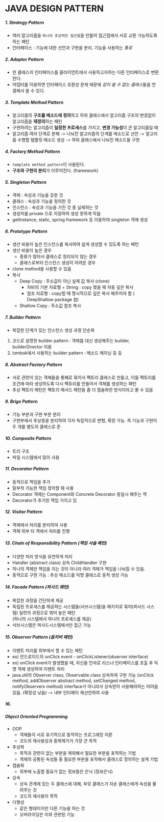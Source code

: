 # JAVA DESIGN PATTERN

##### 1. Strategy Pattern
- 여러 알고리즘을 `하나의 추상적인 접근점`을 만들어 접근점에서 서로 교환 가능하도록 하는 패턴
- 인터페이스 : 기능에 대한 선언과 구현을 분리. 기능을 사용하는 _통로_

##### 2. Adapter Pattern
- 한 클래스의 인터페이스를 클라이언트에서 사용하고자하는 다른 인터페이스로 변환한다.
- 어댑터를 이용하면 인터페이스 호환성 문제 때문에 *같이 쓸 수 없는 클래스*들을 연결해서 쓸 수 있다.
    
##### 3. Template Method Pattern 
- 알고리즘의 **구조를 메소드에 정의**하고 하위 클래스에서 알고리즘 구조의 변경없이 알고리즘을 **재정의**하는 패턴
- 구현하려는 알고리즘이 **일정한 프로세스**를 가지고, **변경 가능성**이 큰 알고리즘일 때
- 알고리즘 여러 단계로 분해 -> 나눠진 알고리즘의 단계를 메소드로 선언 -> 알고리즘 수행할 템플릿 메소드 생성 -> 하위 클래스에서 나눠진 메소드들 구현

##### 4. Factory Method Pattern
- `template method pattern`이 사용된다.
- **구조와 구현의 분리**가 이루어진다. (framework)

##### 5.  Singleton Pattern
- 객체 : 속성과 기능을 갖춘 것
- 클래스 : 속성과 기능을 정의한 것 
- 인스턴스 : 속성과 기능을 가진 것 중 실제하는 것 
- 생성자를 private 으로 지정하여 생성 못하게 막음
- getInstance, static, spring framework 등 이용하여 singleton 객체 생성 

##### 6. Prototype Pattern 
- 생산 비용이 높은 인스턴스를 복사하여 쉽게 생성할 수 있도록 하는 패턴 
- 생산 비용이 높은 경우 
    - 종류가 많아서 클래스로 정리되지 않는 경우
    - 클래스로부터 인스턴스 생성이 어려운 경우 
- clone method을 사용할 수 있음
- 복사
    - Deep Copy : 주소값이 아닌 실제 값 복사 (clone) 
        - 자바의 기본 자료형 + String : copy 했을 때 자동 깊은 복사 
        - 참조 자료형 : copy할 때 명시적으로 깊은 복사 해주어야 함 ( DeepShallow package 참) 
    - Shallow Copy : 주소값 참조 복사 
    
##### 7. Builder Pattern 
- 복잡한 단계가 있는 인스턴스 생성 과정 단순화 
1. 코드로 설명한 builder pattern : 객체를 대신 생성해주는 builder, builderDirector  이용
2. lombok에서 사용하는 builder pattern : 메소드 체이닝 등 
등

##### 8. Abstract Factory Pattern 
- 서로 관련이 있는 객체들을 통째로 묶어서 팩토리 클래스로 만들고, 이들 팩토리를 조건에 따라 생성하도록 다시 팩토리를 만들어서 객체를 생성하는 패턴
- 추상 팩토리 패턴은 팩토리 메서드 패턴을 좀 더 캡슐화한 방식이라고 볼 수 있음

##### 9. Brige Pattern
- 기능 부분과 구현 부분 분리 
- 구현부에서 추상층을 분리하여 각자 독립적으로 변형, 확장 가능. 즉 기능과 구현이 두 개를 별도의 클래스로 존

##### 10. Composite Pattern
- 트리 구조 
- 파일 시스템에서 많이 사용 

##### 11. Decorator Pattern
- 동적으로 책임을 추가 
- 탈부착 가능한 책임 정의할 때 사용
- Decorator 객체는 Component와 Concrete Decorator 동일시 해주는 역
- Decorator가 추가된 책임 가지고 있

##### 12. Visitor Pattern
- 객체에서 처리를 분리하여 사용
- 객체 외부 타 객에서 처리를 진행 

##### 13. Chain of Responsibility Pattern (책임 사슬 패턴)
- 다양한 처리 방식을 유연하게 처리
- Handler (abstract class) 상속 ChildHandler 구현
- 하나의 객체만 책임을 지는 것이 아니라 여러 객체가 책임을 나눠질 수 있음.
- 동적으로 구현 가능 : 추상 메소드를 익명 클래스로 동적 생성 가능

##### 14. Facade Pattern (퍼사드 패턴)
- 복잡한 과정을 간단하게 제공
- 독립된 프로세스를 제공하는 시스템들(서브시스템)을 패키지로 묶어(퍼사드 시스템) 일련의 과정으로 엮어 놓은 패턴  
    (하나의 시스템에서 하나의 프로세스를 제공)
- 서브시스템은 퍼사드시스템에서만 접근 가능 
    
##### 15. Observer Pattern (옵저버 패턴)
- 이벤트 처리를 외부에서 할 수 있는 패턴 
- ex) 안드로이드의 onClick event - onClickListener(observer interface) 
- ex) onClick event가 발생했을 때,  자신을 인자로 리스너 인터페이스를 호출 후 익명 객체 생성하여 이벤트 처리
- java.util의 Observer class, Observable class 상속하여 구현 가능 (onClick method, addObserver abstract method, setChanged method, notifyObservers method)
    interface가 아니라서 상속받아 사용해야하는 어려움있음. (확장성 낮음) -> 내부 인터페이 재선언하여 사용 
    
##### 16. 
    





##### Object Oriented Programming
- OOP
    - 객체들이 서로 유기적으로 동작하는 프로그래밍 이론
    - 코드의 재사용성과 중복제거가 가장 큰 목적
- 추상화
    - 목적과 관련이 없는 부분을 제외해서 필요한 부분을 포착하는 기법
    - 객체의 공통된 속성들 중 필요한 부분을 포착해서 클래스로 정의하는 설계 기법
- 캡슐화
     - 외부에 노출할 필요가 없는 정보들은 은닉 (정보은닉)
- 상속
    - 상속 관계에 있는 두 클래스에 대해, 부모 클래스가 자손 클래스에게 속성을 물려주는 것
    - 코드의 재사용이 목적
- 다형성
    - 같은 형태이지만 다른 기능을 하는 것
    - 오버라이딩은 이와 관련된 기능





 